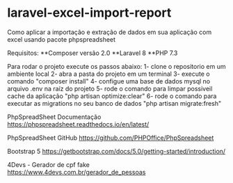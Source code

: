 # laravel-excel-import-report
Como aplicar a importação e extração de dados em sua aplicação com excel usando pacote phpspreadsheet

Requisitos:
**Composer versão 2.0
**Laravel 8
**PHP 7.3

Para rodar o projeto execute os passos abaixo:
1- clone o repositorio em um ambiente local
2- abra a pasta do projeto em um terminal
3- execute o comando "composer install"
4- configue uma base de dados mysql no arquivo .env na raíz do projeto
5- rode o comando para limpar possiveil cache da aplicação "php artisan optimize:clear"
6- rode o comando para executar as migrations no seu banco de dados "php artisan migrate:fresh"

PhpSpreadSheet Documentação
https://phpspreadsheet.readthedocs.io/en/latest/

PhpSpreadSheet GitHub
https://github.com/PHPOffice/PhpSpreadsheet

Bootstrap 5
https://getbootstrap.com/docs/5.0/getting-started/introduction/

4Devs - Gerador de cpf fake 
https://www.4devs.com.br/gerador_de_pessoas
